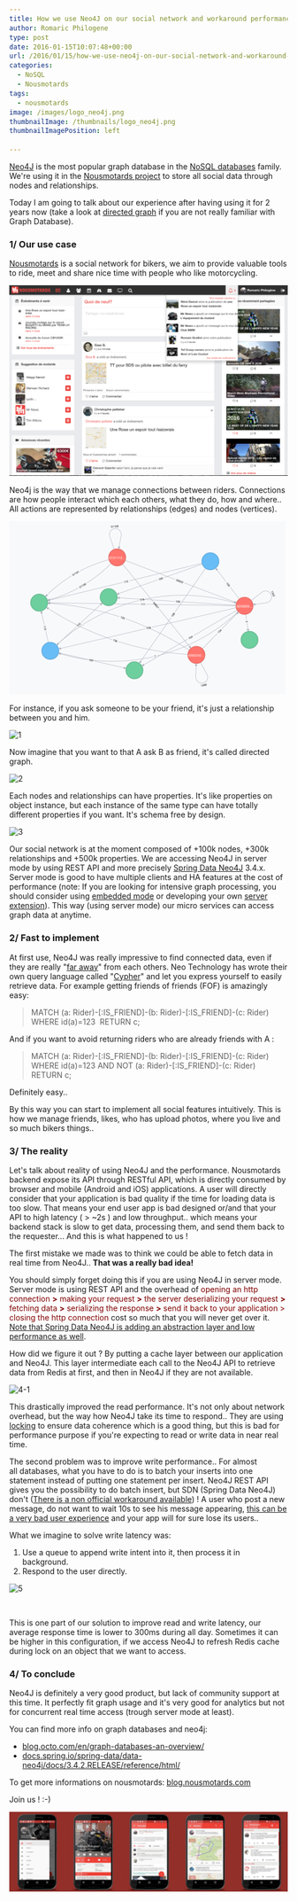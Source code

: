 ```yaml
---
title: How we use Neo4J on our social network and workaround performance issues
author: Romaric Philogene
type: post
date: 2016-01-15T10:07:48+00:00
url: /2016/01/15/how-we-use-neo4j-on-our-social-network-and-workaround-performance-issues/
categories:
  - NoSQL
  - Nousmotards
tags:
  - nousmotards
image: /images/logo_neo4j.png
thumbnailImage: /thumbnails/logo_neo4j.png
thumbnailImagePosition: left

---
```


[Neo4J](http://neo4j.com/) is the most popular graph database in the [NoSQL databases](https://en.wikipedia.org/wiki/NoSQL) family. We're using it in the [Nousmotards project](https://www.nousmotards.com) to store all social data through nodes and relationships.

Today I am going to talk about our experience after having using it for 2 years now (take a look at [directed graph](https://en.wikipedia.org/wiki/Directed_graph) if you are not really familiar with Graph Database).

### 1/ Our use case

[Nousmotards](https://www.nousmotards.com) is a social network for bikers, we aim to provide valuable tools to ride, meet and share nice time with people who like motorcycling.
  
![Screen-Shot-2016-01-13-at-16.27.39-1024x699](/images/Screen-Shot-2016-01-13-at-16.27.39-1024x699.png)

Neo4j is the way that we manage connections between riders. Connections are how people interact which each others, what they do, how and where.. All actions are represented by relationships (edges) and nodes (vertices).

![Screen-Shot-2016-01-13-at-17.51.02-e1452703917630](/images/Screen-Shot-2016-01-13-at-17.51.02-e1452703917630.png)

For instance, if you ask someone to be your friend, it's just a relationship between you and him.

![1](/images/1.png)

Now imagine that you want to that A ask B as friend, it's called directed graph.

![2](/images/2.png)

Each nodes and relationships can have properties. It's like properties on object instance, but each instance of the same type can have totally different properties if you want. It's schema free by design.

![3](/images/3.png)

Our social network is at the moment composed of +100k nodes, +300k relationships and +500k properties. We are accessing Neo4J in server mode by using REST API and more precisely [Spring Data Neo4J](http://projects.spring.io/spring-data-neo4j/) 3.4.x. Server mode is good to have multiple clients and HA features at the cost of performance (note: If you are looking for intensive graph processing, you should consider using [embedded mode](http://neo4j.com/docs/stable/tutorials-java-embedded.html) or developing your own [server extension](http://neo4j.com/docs/stable/server-extending.html)). This way (using server mode) our micro services can access graph data at anytime.

### 2/ Fast to implement

At first use, Neo4J was really impressive to find connected data, even if they are really "[far away](http://neo4j.com/docs/stable/tutorials-java-embedded-traversal.html)" from each others. Neo Technology has wrote their own query language called "[Cypher][1]" and let you express yourself to easily retrieve data. For example getting friends of friends (FOF) is amazingly easy:

> MATCH (a: Rider)-[:IS\_FRIEND]-(b: Rider)-[:IS\_FRIEND]-(c: Rider) WHERE id(a)=123  RETURN c;

And if you want to avoid returning riders who are already friends with A :

> MATCH (a: Rider)-[:IS\_FRIEND]-(b: Rider)-[:IS\_FRIEND]-(c: Rider) WHERE id(a)=123 AND NOT (a: Rider)-[:IS_FRIEND]-(c: Rider) RETURN c;

Definitely easy..

By this way you can start to implement all social features intuitively. This is how we manage friends, likes, who has upload photos, where you live and so much bikers things..

### 3/ The reality

Let's talk about reality of using Neo4J and the performance. Nousmotards backend expose its API through RESTful API, which is directly consumed by browser and mobile (Android and iOS) applications. A user will directly consider that your application is bad quality if the time for loading data is too slow. That means your end user app is bad designed or/and that your API to high latency ( > ~2s ) and low throughput.. which means your backend stack is slow to get data, processing them, and send them back to the requester... And this is what happened to us !

The first mistake we made was to think we could be able to fetch data in real time from Neo4J.. **That was a really bad idea!**

You should simply forget doing this if you are using Neo4J in server mode. Server mode is using REST API and the overhead of <span style="color: #800000;">opening an http connection <strong>></strong> making your request <strong>></strong> the server deserializing your request <strong>></strong> fetching data <strong>></strong> serializing the response <strong>></strong> send it back to your application > closing the http connection</span> cost so much that you will never get over it. [Note that Spring Data Neo4J is adding an abstraction layer and low performance as well](http://docs.spring.io/spring-data/neo4j/docs/3.0.2.RELEASE/reference/html/reference_performance.html).

How did we figure it out ? By putting a cache layer between our application and Neo4J. This layer intermediate each call to the Neo4J API to retrieve data from Redis at first, and then in Neo4J if they are not available.

![4-1](/images/4-1.png)

This drastically improved the read performance. It's not only about network overhead, but the way how Neo4J take its time to respond.. They are using [locking](http://neo4j.com/docs/stable/transactions-locking.html) to ensure data coherence which is a good thing, but this is bad for performance purpose if you're expecting to read or write data in near real time.

The second problem was to improve write performance.. For almost all databases, what you have to do is to batch your inserts into one statement instead of putting one statement per insert. Neo4J REST API gives you the possibility to do batch insert, but SDN (Spring Data Neo4J) don't ([There is a non official workaround available](http://code.paananen.fi/2012/04/05/neo4j-batchinserter-and-spring-data-for-neo4j/)) ! A user who post a new message, do not want to wait 10s to see his message appearing, [this can be a very bad user experience](https://www.nngroup.com/articles/response-times-3-important-limits/) and your app will for sure lose its users..

What we imagine to solve write latency was:

  1. Use a queue to append write intent into it, then process it in background.
  2. Respond to the user directly.

![5](/images/5.png)

&nbsp;

This is one part of our solution to improve read and write latency, our average response time is lower to 300ms during all day. Sometimes it can be higher in this configuration, if we access Neo4J to refresh Redis cache during lock on an object that we want to access.

### 4/ To conclude

Neo4J is definitely a very good product, but lack of community support at this time. It perfectly fit graph usage and it's very good for analytics but not for concurrent real time access (trough server mode at least).

You can find more info on graph databases and neo4j:

  * [blog.octo.com/en/graph-databases-an-overview/](http://blog.octo.com/en/graph-databases-an-overview/)
  * [docs.spring.io/spring-data/data-neo4j/docs/3.4.2.RELEASE/reference/html/](http://docs.spring.io/spring-data/data-neo4j/docs/3.4.2.RELEASE/reference/html/)

To get more informations on nousmotards: [blog.nousmotards.com](http://blog.nousmotards.com)

Join us ! :-)

![nm-app-all-screenshots-1024x292](/images/nm-app-all-screenshots-1024x292.png)

 [1]: https://en.wikipedia.org/wiki/Cypher_Query_Language